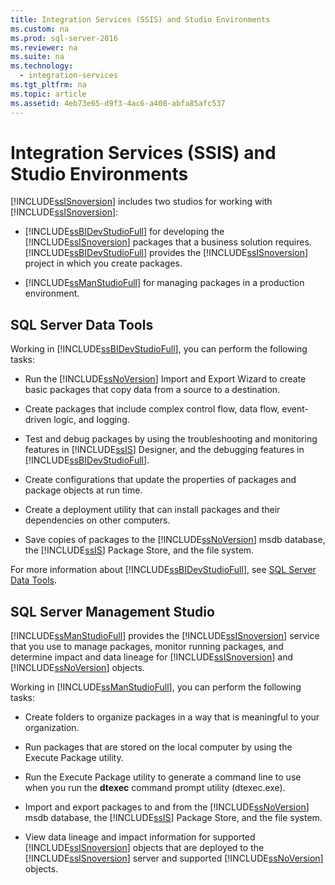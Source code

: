 ```yaml
---
title: Integration Services (SSIS) and Studio Environments
ms.custom: na
ms.prod: sql-server-2016
ms.reviewer: na
ms.suite: na
ms.technology: 
  - integration-services
ms.tgt_pltfrm: na
ms.topic: article
ms.assetid: 4eb73e65-d9f3-4ac6-a408-abfa85afc537
---
```

# Integration Services (SSIS) and Studio Environments
  [!INCLUDE[ssISnoversion](../../Token/Other/ssISnoversion_md.md)] includes two studios for working with [!INCLUDE[ssISnoversion](../../Token/Other/ssISnoversion_md.md)]:  
  
-   [!INCLUDE[ssBIDevStudioFull](../../Token/Other/ssBIDevStudioFull_md.md)] for developing the [!INCLUDE[ssISnoversion](../../Token/Other/ssISnoversion_md.md)] packages that a business solution requires. [!INCLUDE[ssBIDevStudioFull](../../Token/Other/ssBIDevStudioFull_md.md)] provides the [!INCLUDE[ssISnoversion](../../Token/Other/ssISnoversion_md.md)] project in which you create packages.  
  
-   [!INCLUDE[ssManStudioFull](../../Token/Other/ssManStudioFull_md.md)] for managing packages in a production environment.  
  
## SQL Server Data Tools  
 Working in [!INCLUDE[ssBIDevStudioFull](../../Token/Other/ssBIDevStudioFull_md.md)], you can perform the following tasks:  
  
-   Run the [!INCLUDE[ssNoVersion](../../Token/Other/ssNoVersion_md.md)] Import and Export Wizard to create basic packages that copy data from a source to a destination.  
  
-   Create packages that include complex control flow, data flow, event\-driven logic, and logging.  
  
-   Test and debug packages by using the troubleshooting and monitoring features in [!INCLUDE[ssIS](../../Token/Other/ssIS_md.md)] Designer, and the debugging features in [!INCLUDE[ssBIDevStudioFull](../../Token/Other/ssBIDevStudioFull_md.md)].  
  
-   Create configurations that update the properties of packages and package objects at run time.  
  
-   Create a deployment utility that can install packages and their dependencies on other computers.  
  
-   Save copies of packages to the [!INCLUDE[ssNoVersion](../../Token/Other/ssNoVersion_md.md)] msdb database, the [!INCLUDE[ssIS](../../Token/Other/ssIS_md.md)] Package Store, and the file system.  
  
 For more information about [!INCLUDE[ssBIDevStudioFull](../../Token/Other/ssBIDevStudioFull_md.md)], see [SQL Server Data Tools](https://msdn.microsoft.com/library/hh272686.aspx).  
  
## SQL Server Management Studio  
 [!INCLUDE[ssManStudioFull](../../Token/Other/ssManStudioFull_md.md)] provides the [!INCLUDE[ssISnoversion](../../Token/Other/ssISnoversion_md.md)] service that you use to manage packages, monitor running packages, and determine impact and data lineage for [!INCLUDE[ssISnoversion](../../Token/Other/ssISnoversion_md.md)] and [!INCLUDE[ssNoVersion](../../Token/Other/ssNoVersion_md.md)] objects.  
  
 Working in [!INCLUDE[ssManStudioFull](../../Token/Other/ssManStudioFull_md.md)], you can perform the following tasks:  
  
-   Create folders to organize packages in a way that is meaningful to your organization.  
  
-   Run packages that are stored on the local computer by using the Execute Package utility.  
  
-   Run the Execute Package utility to generate a command line to use when you run the **dtexec** command prompt utility \(dtexec.exe\).  
  
-   Import and export packages to and from the [!INCLUDE[ssNoVersion](../../Token/Other/ssNoVersion_md.md)] msdb database, the [!INCLUDE[ssIS](../../Token/Other/ssIS_md.md)] Package Store, and the file system.  
  
-   View data lineage and impact information for supported [!INCLUDE[ssISnoversion](../../Token/Other/ssISnoversion_md.md)] objects that are deployed to the [!INCLUDE[ssISnoversion](../../Token/Other/ssISnoversion_md.md)] server and supported [!INCLUDE[ssNoVersion](../../Token/Other/ssNoVersion_md.md)] objects.  
  
  
